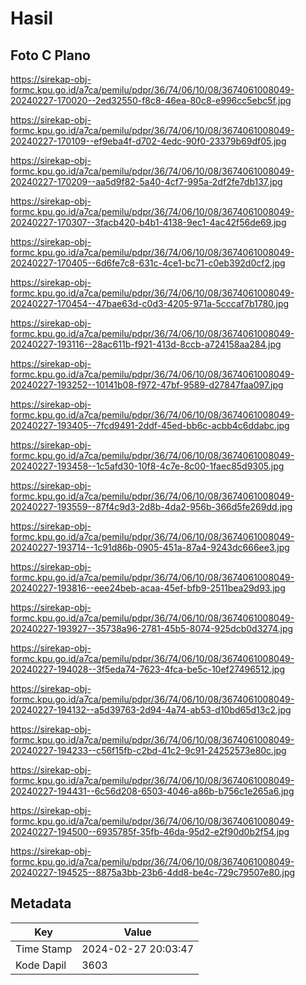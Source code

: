 # Hasil

## Foto C Plano

https://sirekap-obj-formc.kpu.go.id/a7ca/pemilu/pdpr/36/74/06/10/08/3674061008049-20240227-170020--2ed32550-f8c8-46ea-80c8-e996cc5ebc5f.jpg

https://sirekap-obj-formc.kpu.go.id/a7ca/pemilu/pdpr/36/74/06/10/08/3674061008049-20240227-170109--ef9eba4f-d702-4edc-90f0-23379b69df05.jpg

https://sirekap-obj-formc.kpu.go.id/a7ca/pemilu/pdpr/36/74/06/10/08/3674061008049-20240227-170209--aa5d9f82-5a40-4cf7-995a-2df2fe7db137.jpg

https://sirekap-obj-formc.kpu.go.id/a7ca/pemilu/pdpr/36/74/06/10/08/3674061008049-20240227-170307--3facb420-b4b1-4138-9ec1-4ac42f56de69.jpg

https://sirekap-obj-formc.kpu.go.id/a7ca/pemilu/pdpr/36/74/06/10/08/3674061008049-20240227-170405--6d6fe7c8-631c-4ce1-bc71-c0eb392d0cf2.jpg

https://sirekap-obj-formc.kpu.go.id/a7ca/pemilu/pdpr/36/74/06/10/08/3674061008049-20240227-170454--47bae63d-c0d3-4205-971a-5cccaf7b1780.jpg

https://sirekap-obj-formc.kpu.go.id/a7ca/pemilu/pdpr/36/74/06/10/08/3674061008049-20240227-193116--28ac611b-f921-413d-8ccb-a724158aa284.jpg

https://sirekap-obj-formc.kpu.go.id/a7ca/pemilu/pdpr/36/74/06/10/08/3674061008049-20240227-193252--10141b08-f972-47bf-9589-d27847faa097.jpg

https://sirekap-obj-formc.kpu.go.id/a7ca/pemilu/pdpr/36/74/06/10/08/3674061008049-20240227-193405--7fcd9491-2ddf-45ed-bb6c-acbb4c6ddabc.jpg

https://sirekap-obj-formc.kpu.go.id/a7ca/pemilu/pdpr/36/74/06/10/08/3674061008049-20240227-193458--1c5afd30-10f8-4c7e-8c00-1faec85d9305.jpg

https://sirekap-obj-formc.kpu.go.id/a7ca/pemilu/pdpr/36/74/06/10/08/3674061008049-20240227-193559--87f4c9d3-2d8b-4da2-956b-366d5fe269dd.jpg

https://sirekap-obj-formc.kpu.go.id/a7ca/pemilu/pdpr/36/74/06/10/08/3674061008049-20240227-193714--1c91d86b-0905-451a-87a4-9243dc666ee3.jpg

https://sirekap-obj-formc.kpu.go.id/a7ca/pemilu/pdpr/36/74/06/10/08/3674061008049-20240227-193816--eee24beb-acaa-45ef-bfb9-2511bea29d93.jpg

https://sirekap-obj-formc.kpu.go.id/a7ca/pemilu/pdpr/36/74/06/10/08/3674061008049-20240227-193927--35738a96-2781-45b5-8074-925dcb0d3274.jpg

https://sirekap-obj-formc.kpu.go.id/a7ca/pemilu/pdpr/36/74/06/10/08/3674061008049-20240227-194028--3f5eda74-7623-4fca-be5c-10ef27496512.jpg

https://sirekap-obj-formc.kpu.go.id/a7ca/pemilu/pdpr/36/74/06/10/08/3674061008049-20240227-194132--a5d39763-2d94-4a74-ab53-d10bd65d13c2.jpg

https://sirekap-obj-formc.kpu.go.id/a7ca/pemilu/pdpr/36/74/06/10/08/3674061008049-20240227-194233--c56f15fb-c2bd-41c2-9c91-24252573e80c.jpg

https://sirekap-obj-formc.kpu.go.id/a7ca/pemilu/pdpr/36/74/06/10/08/3674061008049-20240227-194431--6c56d208-6503-4046-a86b-b756c1e265a6.jpg

https://sirekap-obj-formc.kpu.go.id/a7ca/pemilu/pdpr/36/74/06/10/08/3674061008049-20240227-194500--6935785f-35fb-46da-95d2-e2f90d0b2f54.jpg

https://sirekap-obj-formc.kpu.go.id/a7ca/pemilu/pdpr/36/74/06/10/08/3674061008049-20240227-194525--8875a3bb-23b6-4dd8-be4c-729c79507e80.jpg


## Metadata

| Key        | Value               |
| ---------- | ------------------- |
| Time Stamp | 2024-02-27 20:03:47 |
| Kode Dapil | 3603                |




